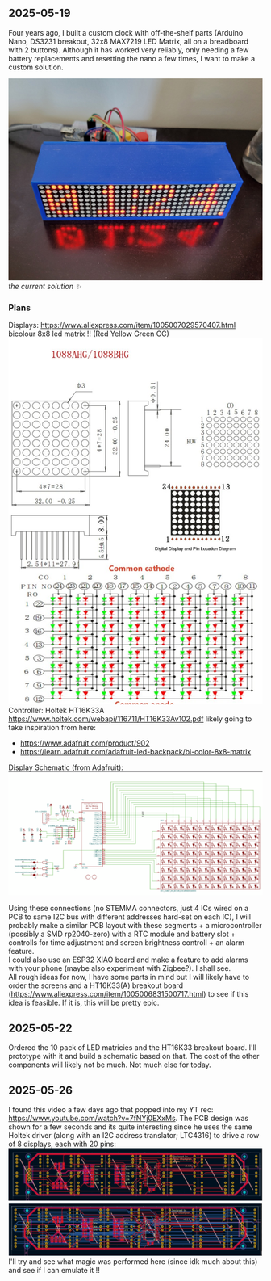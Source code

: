 ## 2025-05-19
Four years ago, I built a custom clock with off-the-shelf parts (Arduino Nano, DS3231 breakout, 32x8 MAX7219 LED Matrix, all on a breadboard with 2 buttons). Although it has worked very reliably, only needing a few battery replacements and resetting the nano a few times, I want to make a custom solution.

![A simple clock with a LED matrix with the current time in a blue case. An Arduino Nano and other components are in the background.](./assets/20250519_132615.jpg)
*the current solution ✨*

### Plans
Displays: https://www.aliexpress.com/item/1005007029570407.html
bicolour 8x8 led matrix !! (Red Yellow Green CC)
![](./assets/S4433b8a162e44ab2af2c7316474f55a4q.jpg) \
Controller: Holtek HT16K33A
https://www.holtek.com/webapi/116711/HT16K33Av102.pdf
likely going to take inspiration from here: 
- https://www.adafruit.com/product/902
- https://learn.adafruit.com/adafruit-led-backpack/bi-color-8x8-matrix

Display Schematic (from Adafruit):
![](./assets/image13134.png)

Using these connections (no STEMMA connectors, just 4 ICs wired on a PCB to same I2C bus with different addresses hard-set on each IC), I will probably make a similar PCB layout with these segments + a microcontroller (possibly a SMD rp2040-zero) with a RTC module and battery slot + controlls for time adjustment and screen brightness controll + an alarm feature. \
I could also use an ESP32 XIAO board and make a feature to add alarms with your phone (maybe also experiment with Zigbee?). I shall see. \
All rough ideas for now, I have some parts in mind but I will likely have to order the screens and a HT16K33(A) breakout board (https://www.aliexpress.com/item/1005006831500717.html) to see if this idea is feasible. If it is, this will be pretty epic.

## 2025-05-22
Ordered the 10 pack of LED matricies and the HT16K33 breakout board. I'll prototype with it and build a schematic based on that. The cost of the other components will likely not be much. Not much else for today.

## 2025-05-26
I found this video a few days ago that popped into my YT rec: https://www.youtube.com/watch?v=7fNYj0EXxMs. The PCB design was shown for a few seconds and its quite interesting since he uses the same Holtek driver (along with an I2C address translator; LTC4316) to drive a row of 8 displays, each with 20 pins: 
![](./assets/coolmatrix.png)
I'll try and see what magic was performed here (since idk much about this) and see if I can emulate it !!